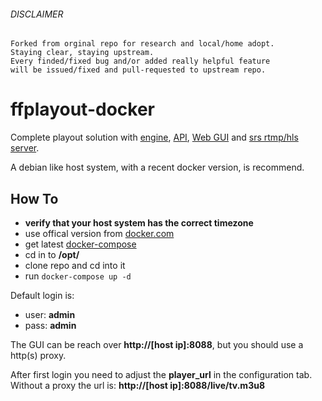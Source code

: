 ###### *DISCLAIMER*

    Forked from orginal repo for research and local/home adopt.
    Staying clear, staying upstream.
    Every finded/fixed bug and/or added really helpful feature
    will be issued/fixed and pull-requested to upstream repo.

# ffplayout-docker

Complete playout solution with [engine](https://github.com/ffplayout/ffplayout-engine), [API](https://github.com/ffplayout/ffplayout-api), [Web GUI](https://github.com/ffplayout/ffplayout-frontend) and [srs rtmp/hls server](https://github.com/ossrs/srs).

A debian like host system, with a recent docker version, is recommend.

## How To
- **verify that your host system has the correct timezone**
- use offical version from [docker.com](https://docs.docker.com/engine/install/debian/)
- get latest [docker-compose](https://www.digitalocean.com/community/tutorials/how-to-install-docker-compose-on-debian-10)
- cd in to **/opt/**
- clone repo and cd into it
- run `docker-compose up -d`

Default login is:
- user: **admin**
- pass: **admin**

The GUI can be reach over **http://[host ip]:8088**, but you should use a http(s) proxy.

After first login you need to adjust the **player_url** in the configuration tab. Without a proxy the url is: **http://[host ip]:8088/live/tv.m3u8**
